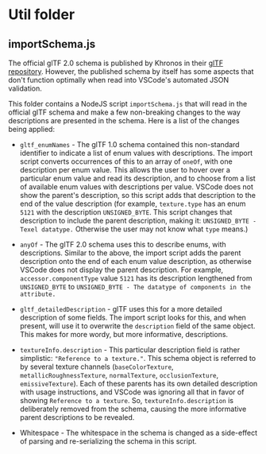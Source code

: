 # Util folder

## importSchema.js

The official glTF 2.0 schema is published by Khronos in their [glTF repository](https://github.com/KhronosGroup/glTF).  However, the published schema by itself has some aspects that don't function optimally when read into VSCode's automated JSON validation.

This folder contains a NodeJS script `importSchema.js` that will read in the official glTF schema and make a few non-breaking changes to the way descriptions are presented in the schema.  Here is a list of the changes being applied:

* `gltf_enumNames` - The glTF 1.0 schema contained this non-standard identifier to indicate a list of enum values with descriptions.  The import script converts occurrences of this to an array of `oneOf`, with one description per enum value.  This allows the user to hover over a particular enum value and read its description, and to choose from a list of available enum values with descriptions per value.  VSCode does not show the parent's description, so this script adds that description to the end of the value description (for example, `texture.type` has an enum `5121` with the description `UNSIGNED_BYTE`.  This script changes that description to include the parent description, making it: `UNSIGNED_BYTE - Texel datatype.`  Otherwise the user may not know what `type` means.)

* `anyOf` - The glTF 2.0 schema uses this to describe enums, with descriptions.  Similar to the above, the import script adds the parent description onto the end of each enum value description, as otherwise VSCode does not display the parent description.  For example, `accessor.componentType` value `5121` has its description lengthened from `UNSIGNED_BYTE` to `UNSIGNED_BYTE - The datatype of components in the attribute.`

* `gltf_detailedDescription` - glTF uses this for a more detailed description of some fields.  The import script looks for this, and when present, will use it to overwrite the `description` field of the same object.  This makes for more wordy, but more informative, descriptions.

* `textureInfo.description` - This particular description field is rather simplistic: `"Reference to a texture."`.  This schema object is referred to by several texture channels (`baseColorTexture`, `metallicRoughnessTexture`, `normalTexture`, `occlusionTexture`, `emissiveTexture`).  Each of these parents has its own detailed description with usage instructions, and VSCode was ignoring all that in favor of showing `Reference to a texture`.  So, `textureInfo.description` is deliberately removed from the schema, causing the more informative parent descriptions to be revealed.

* Whitespace - The whitespace in the schema is changed as a side-effect of parsing and re-serializing the schema in this script.
